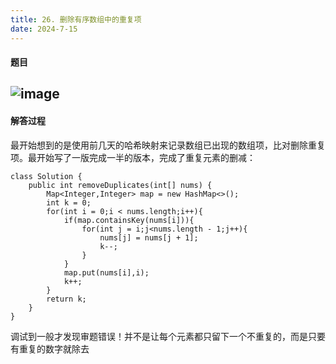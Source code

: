 ```yaml
---
title: 26. 删除有序数组中的重复项
date: 2024-7-15
---
```


#### 题目  
![image](https://github.com/user-attachments/assets/de141265-6113-483a-8c25-13ce066069d4)
---
#### 解答过程  
最开始想到的是使用前几天的哈希映射来记录数组已出现的数组项，比对删除重复项。最开始写了一版完成一半的版本，完成了重复元素的删减：
```
class Solution {
    public int removeDuplicates(int[] nums) {
        Map<Integer,Integer> map = new HashMap<>();
        int k = 0;
        for(int i = 0;i < nums.length;i++){
            if(map.containsKey(nums[i])){
                for(int j = i;j<nums.length - 1;j++){
                    nums[j] = nums[j + 1];
                    k--;
                }
            }
            map.put(nums[i],i);
            k++;
        }
        return k;
    }
}
```
调试到一般才发现审题错误！并不是让每个元素都只留下一个不重复的，而是只要有重复的数字就除去
